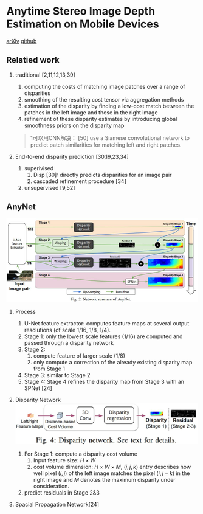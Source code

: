 # Anytime Stereo Image Depth Estimation on Mobile Devices
[arXiv](https://arxiv.org/abs/1810.11408)
[github](https://github.com/mileyan/AnyNet)


## Relatied work
1. traditional [2,11,12,13,39]
   1. computing the costs of matching image patches over a range of disparities
   2. smoothing of the resulting cost tensor via aggregation methods
   3. estimation of the disparity by finding a low-cost match between the patches in the left image and those in the right image
   4. refinement of these disparity estimates by introducing global smoothness priors on the disparity map
   > 1可以用CNN解决： [50] use a Siamese convolutional network to predict patch similarities for matching left and right patches.

2. End-to-end disparity prediction [30,19,23,34]
   1. superivised
      1. Disp [30]: directly predicts disparities for an image pair
      2. cascaded refinement procedure [34]
   2. unsupervised [9,52]

## AnyNet
![AnyNet](./.assets/AnyNet.jpg)
1. Process
    1. U-Net feature extractor: computes feature maps at several
    output resolutions (of scale 1/16, 1/8, 1/4).
    2. Stage 1: only the lowest scale features (1/16) are computed and passed through a disparity network
    3. Stage 2:
       1. compute feature of larger scale (1/8)
       2. only compute a correction of the already existing disparity map from Stage 1
    4. Stage 3: similar to Stage 2
    5. Stage 4: Stage 4 refines the disparity map from Stage 3 with an SPNet [24]
2. Disparity Network
![DispNet](./.assets/DispNet.jpg)

   1. For Stage 1: compute a disparity cost volume
      1. Input feature size: $H\times W$
      2. cost volume dimension: $H\times W\times M$, $(i,j,k)$ entry describes how well pixel $(i, j)$ of the left image matches the pixel $(i, j-k)$ in the right image and $M$ denotes the maximum disparity under consideration.
   2. predict residuals in Stage 2&3
3. Spacial Propagation Network[24]
